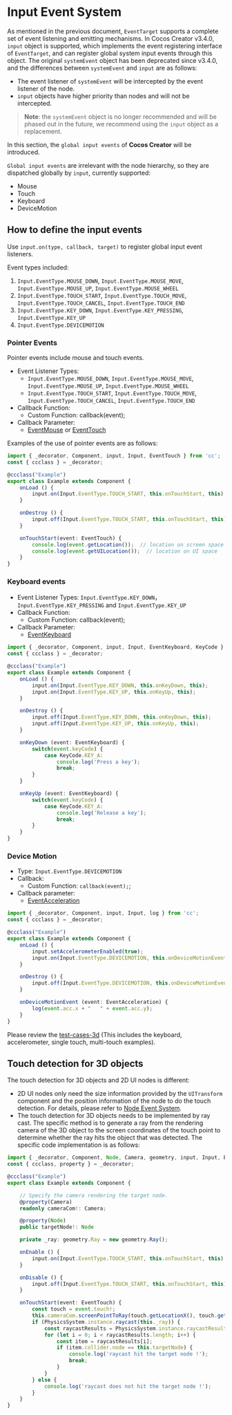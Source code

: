 # Input Event System

As mentioned in the previous document, `EventTarget` supports a complete set of event listening and emitting mechanisms. In Cocos Creator v3.4.0, `input` object is supported, which implements the event registering interface of `EventTarget`, and can register global system input events through this object. The original `systemEvent` object has been deprecated since v3.4.0, and the differences between `systemEvent` and `input` are as follows:

- The event listener of `systemEvent` will be intercepted by the event listener of the node.
- `input` objects have higher priority than nodes and will not be intercepted.

> __Note__: the `systemEvent` object is no longer recommended and will be phased out in the future, we recommend using the `input` object as a replacement.

In this section, the `global input events` of __Cocos Creator__ will be introduced.

`Global input events` are irrelevant with the node hierarchy, so they are dispatched globally by `input`, currently supported:

- Mouse
- Touch
- Keyboard
- DeviceMotion

## How to define the input events

Use `input.on(type, callback, target)` to register global input event listeners.

Event types included:

1. `Input.EventType.MOUSE_DOWN`, `Input.EventType.MOUSE_MOVE`, `Input.EventType.MOUSE_UP`, `Input.EventType.MOUSE_WHEEL`
2. `Input.EventType.TOUCH_START`, `Input.EventType.TOUCH_MOVE`, `Input.EventType.TOUCH_CANCEL`, `Input.EventType.TOUCH_END`
3. `Input.EventType.KEY_DOWN`, `Input.EventType.KEY_PRESSING`, `Input.EventType.KEY_UP`
4. `Input.EventType.DEVICEMOTION`

### Pointer Events

Pointer events include mouse and touch events.

- Event Listener Types:
    - `Input.EventType.MOUSE_DOWN`, `Input.EventType.MOUSE_MOVE`, `Input.EventType.MOUSE_UP`, `Input.EventType.MOUSE_WHEEL`
    - `Input.EventType.TOUCH_START`, `Input.EventType.TOUCH_MOVE`, `Input.EventType.TOUCH_CANCEL`, `Input.EventType.TOUCH_END`
- Callback Function:
    - Custom Function: callback(event);
- Callback Parameter:
    - [EventMouse](__APIDOC__/en/#/docs/3.3/en/event/Class/EventMouse) or [EventTouch](__APIDOC__/en/#/docs/3.3/en/event/Class/EventTouch)

Examples of the use of pointer events are as follows:

```ts
import { _decorator, Component, input, Input, EventTouch } from 'cc';
const { ccclass } = _decorator;

@ccclass("Example")
export class Example extends Component {
    onLoad () {
        input.on(Input.EventType.TOUCH_START, this.onTouchStart, this);
    }

    onDestroy () {
        input.off(Input.EventType.TOUCH_START, this.onTouchStart, this);
    }

    onTouchStart(event: EventTouch) {
        console.log(event.getLocation());  // location on screen space
        console.log(event.getUILocation());  // location on UI space
    }
}
```

### Keyboard events

- Event Listener Types: `Input.EventType.KEY_DOWN`，`Input.EventType.KEY_PRESSING` and `Input.EventType.KEY_UP`
- Callback Function:
    - Custom Function: callback(event);
- Callback Parameter:
    - [EventKeyboard](__APIDOC__/en/#/docs/3.3/en/event/Class/EventKeyboard)

```ts
import { _decorator, Component, input, Input, EventKeyboard, KeyCode } from 'cc';
const { ccclass } = _decorator;

@ccclass("Example")
export class Example extends Component {
    onLoad () {
        input.on(Input.EventType.KEY_DOWN, this.onKeyDown, this);
        input.on(Input.EventType.KEY_UP, this.onKeyUp, this);
    }

    onDestroy () {
        input.off(Input.EventType.KEY_DOWN, this.onKeyDown, this);
        input.off(Input.EventType.KEY_UP, this.onKeyUp, this);
    }

    onKeyDown (event: EventKeyboard) {
        switch(event.keyCode) {
            case KeyCode.KEY_A:
                console.log('Press a key');
                break;
        }
    }

    onKeyUp (event: EventKeyboard) {
        switch(event.keyCode) {
            case KeyCode.KEY_A:
                console.log('Release a key');
                break;
        }
    }
}
```

### Device Motion

- Type: `Input.EventType.DEVICEMOTION`
- Callback:
  - Custom Function: `callback(event);`;
- Callback parameter:
  - [EventAcceleration](__APIDOC__/en/#/docs/3.3/en/event/Class/EventAcceleration)

```ts
import { _decorator, Component, input, Input, log } from 'cc';
const { ccclass } = _decorator;

@ccclass("Example")
export class Example extends Component {
    onLoad () {
        input.setAccelerometerEnabled(true);
        input.on(Input.EventType.DEVICEMOTION, this.onDeviceMotionEvent, this);
    }

    onDestroy () {
        input.off(Input.EventType.DEVICEMOTION, this.onDeviceMotionEvent, this);
    }

    onDeviceMotionEvent (event: EventAcceleration) {
        log(event.acc.x + "   " + event.acc.y);
    }
}
```

Please review the [test-cases-3d](https://github.com/cocos-creator/test-cases-3d/tree/v3.3/assets/cases/event) (This includes the keyboard, accelerometer, single  touch, multi-touch examples).

## Touch detection for 3D objects

The touch detection for 3D objects and 2D UI nodes is different:

- 2D UI nodes only need the size information provided by the `UITransform` component and the position information of the node to do the touch detection. For details, please refer to [Node Event System](event-node.ts). 
- The touch detection for 3D objects needs to be implemented by ray cast. The specific method is to generate a ray from the rendering camera of the 3D object to the screen coordinates of the touch point to determine whether the ray hits the object that was detected. The specific code implementation is as follows: 

```ts
import { _decorator, Component, Node, Camera, geometry, input, Input, EventTouch, PhysicsSystem } from 'cc';
const { ccclass, property } = _decorator;

@ccclass("Example")
export class Example extends Component {

    // Specify the camera rendering the target node.
    @property(Camera)
    readonly cameraCom!: Camera;

    @property(Node)
    public targetNode!: Node

    private _ray: geometry.Ray = new geometry.Ray();

    onEnable () {
        input.on(Input.EventType.TOUCH_START, this.onTouchStart, this);
    }

    onDisable () {
        input.off(Input.EventType.TOUCH_START, this.onTouchStart, this);
    }

    onTouchStart(event: EventTouch) {
        const touch = event.touch!;
        this.cameraCom.screenPointToRay(touch.getLocationX(), touch.getLocationY(), this._ray);
        if (PhysicsSystem.instance.raycast(this._ray)) {
            const raycastResults = PhysicsSystem.instance.raycastResults;
            for (let i = 0; i < raycastResults.length; i++) {
                const item = raycastResults[i];
                if (item.collider.node == this.targetNode) {
                    console.log('raycast hit the target node !');
                    break;
                }
            }
        } else {
            console.log('raycast does not hit the target node !');
        }
    }
}
```